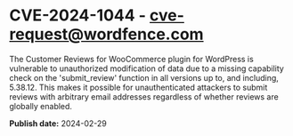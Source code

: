 # CVE-2024-1044 - cve-request@wordfence.com

The Customer Reviews for WooCommerce plugin for WordPress is vulnerable to unauthorized modification of data due to a missing capability check on the 'submit_review' function in all versions up to, and including, 5.38.12. This makes it possible for unauthenticated attackers to submit reviews with arbitrary email addresses regardless of whether reviews are globally enabled.

**Publish date:** 2024-02-29
